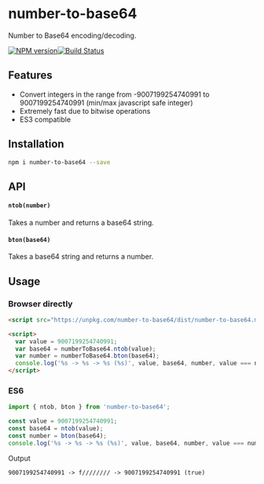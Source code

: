 # number-to-base64
Number to Base64 encoding/decoding.

[![NPM version](https://img.shields.io/npm/v/number-to-base64.svg?style=flat-square)](https://www.npmjs.com/package/number-to-base64)[![Build Status](https://img.shields.io/travis/kutuluk/number-to-base64/master.svg?style=flat-square)](https://travis-ci.org/kutuluk/number-to-base64)

## Features

- Convert integers in the range from -9007199254740991 to 9007199254740991 (min/max javascript safe integer)
- Extremely fast due to bitwise operations
- ES3 compatible

## Installation

```sh
npm i number-to-base64 --save
```

## API

#### `ntob(number)`
Takes a number and returns a base64 string.

#### `bton(base64)`
Takes a base64 string and returns a number.


## Usage

### Browser directly
```html
<script src="https://unpkg.com/number-to-base64/dist/number-to-base64.min.js"></script>

<script>
  var value = 9007199254740991;
  var base64 = numberToBase64.ntob(value);
  var number = numberToBase64.bton(base64);
  console.log('%s -> %s -> %s (%s)', value, base64, number, value === number);
</script>
```

### ES6
```javascript
import { ntob, bton } from 'number-to-base64';

const value = 9007199254740991;
const base64 = ntob(value);
const number = bton(base64);
console.log('%s -> %s -> %s (%s)', value, base64, number, value === number);
```

Output
```
9007199254740991 -> f//////// -> 9007199254740991 (true)
```
